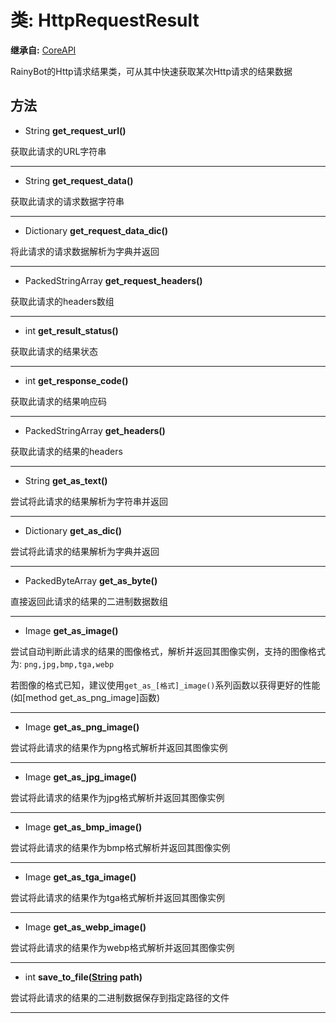 # 类: HttpRequestResult  
  
**继承自:** [CoreAPI](https://docs.godotengine.org/en/latest/classes/class_coreapi.html)  
  
RainyBot的Http请求结果类，可从其中快速获取某次Http请求的结果数据  
  
## 方法 
  
- String **get_request_url()**  
  
获取此请求的URL字符串  
  
---  
  
- String **get_request_data()**  
  
获取此请求的请求数据字符串  
  
---  
  
- Dictionary **get_request_data_dic()**  
  
将此请求的请求数据解析为字典并返回  
  
---  
  
- PackedStringArray **get_request_headers()**  
  
获取此请求的headers数组  
  
---  
  
- int **get_result_status()**  
  
获取此请求的结果状态  
  
---  
  
- int **get_response_code()**  
  
获取此请求的结果响应码  
  
---  
  
- PackedStringArray **get_headers()**  
  
获取此请求的结果的headers  
  
---  
  
- String **get_as_text()**  
  
尝试将此请求的结果解析为字符串并返回  
  
---  
  
- Dictionary **get_as_dic()**  
  
尝试将此请求的结果解析为字典并返回  
  
---  
  
- PackedByteArray **get_as_byte()**  
  
直接返回此请求的结果的二进制数据数组  
  
---  
  
- Image **get_as_image()**  
  
尝试自动判断此请求的结果的图像格式，解析并返回其图像实例，支持的图像格式为: `png,jpg,bmp,tga,webp`   
  
若图像的格式已知，建议使用`get_as_[格式]_image()`系列函数以获得更好的性能 (如[method get_as_png_image]函数)  
  
---  
  
- Image **get_as_png_image()**  
  
尝试将此请求的结果作为png格式解析并返回其图像实例  
  
---  
  
- Image **get_as_jpg_image()**  
  
尝试将此请求的结果作为jpg格式解析并返回其图像实例  
  
---  
  
- Image **get_as_bmp_image()**  
  
尝试将此请求的结果作为bmp格式解析并返回其图像实例  
  
---  
  
- Image **get_as_tga_image()**  
  
尝试将此请求的结果作为tga格式解析并返回其图像实例  
  
---  
  
- Image **get_as_webp_image()**  
  
尝试将此请求的结果作为webp格式解析并返回其图像实例  
  
---  
  
- int **save_to_file([String](https://docs.godotengine.org/en/latest/classes/class_string.html) path)**  
  
尝试将此请求的结果的二进制数据保存到指定路径的文件  
  
---  
  

